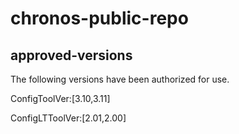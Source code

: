 # chronos-public-repo

## approved-versions
The following versions have been authorized for use.

ConfigToolVer:[3.10,3.11]

ConfigLTToolVer:[2.01,2.00]
